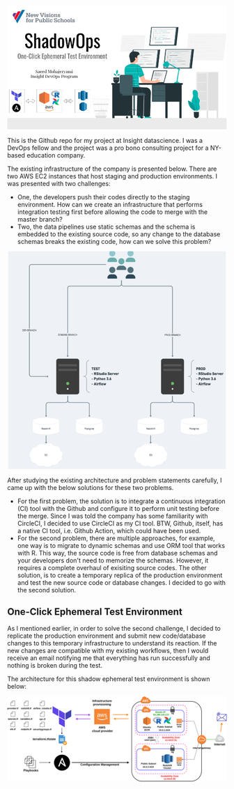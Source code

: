 <p align="center"> <img src="images/shadowops.png"> </p>

This is the Github repo for my project at Insight datascience. I was a DevOps fellow and the project was a pro bono consulting project for a NY-based education company.

The existing infrastructure of the company is presented below. There are two AWS EC2 instances that host staging and production environments. I was presented with two challenges:
- One, the developers push their codes directly to the staging environment. How can we create an infrastructure that performs integration testing first before allowing the code to merge with the master branch? 
- Two, the data pipelines use static schemas and the schema is embedded to the existing source code, so any change to the database schemas breaks the existing code, how can we solve this problem?

<p align="center"> <img src="images/current_infra.png" width="500" height="500"> </p>

After studying the existing architecture and problem statements carefully, I came up with the below solutions for these two problems.
- For the first problem, the solution is to integrate a continuous integration (CI) tool with the Github and configure it to perform unit testing before the merge. Since I was told the company has some familiarity with CircleCI, I decided to use CircleCI as my CI tool. BTW, Github, itself, has a native CI tool, i.e. Github Action, which could have been used.
- For the second problem, there are multiple approaches, for example, one way is to migrate to dynamic schemas and use ORM tool that works with R. This way, the source code is free from database schemas and your developers don't need to memorize the schemas. However, it requires a complete overhaul of exisiting source codes. The other solution, is to create a temporary replica of the production environment and test the new source code or database changes. I decided to go with the second solution. 

## One-Click Ephemeral Test Environment

As I mentioned earlier, in order to solve the second challenge, I decided to replicate the production environment and submit new code/database changes to this temporary infrastructure to understand its reaction. If the new changes are compatible with my existing workflows, then I would receive an email notifying me that everything has run successfully and nothing is broken during the test. 

The architecture for this shadow ephemeral test environment is shown below: 

<p align="center"> <img src="images/Architecturediagram.png"> </p>

<!-- ![alt text](images/Architecturediagram.png "Project Infrastructure") -->
